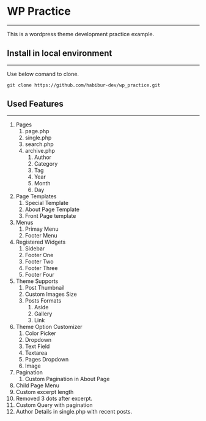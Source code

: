 <!-- Heading -->
# WP Practice
---
This is a wordpress theme development practice example.

## Install in local environment
---
Use below comand to clone.
```
git clone https://github.com/habibur-dev/wp_practice.git
```

## Used Features
---

1. Pages
   1. page.php
   2. single.php
   3. search.php
   4. archive.php
      1. Author
      2. Category
      3. Tag
      4. Year
      5. Month
      6. Day
2. Page Templates
   1. Special Template
   2. About Page Template
   3. Front Page template
3. Menus
   1. Primay Menu
   2. Footer Menu
4. Registered Widgets
   1. Sidebar
   2. Footer One
   3. Footer Two
   4. Footer Three
   5. Footer Four
5. Theme Supports
   1. Post Thumbnail
   2. Custom Images Size
   3. Posts Formats
      1. Aside
      2. Gallery
      3. Link
6. Theme Option Customizer
   1. Color Picker
   2. Dropdown
   3. Text Field
   4. Textarea
   5. Pages Dropdown
   6. Image
7. Pagination
   1. Custom Pagination in About Page
8. Child Page Menu
9. Custom excerpt length
10. Removed 3 dots after excerpt.
11. Custom Query with pagination
12. Author Details in single.php with recent posts.
   